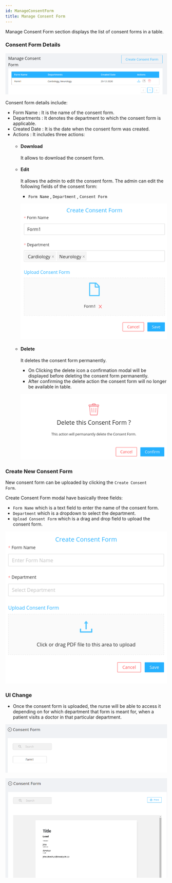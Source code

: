 ```yaml
---
id: ManageConsentForm
title: Manage Consent Form
---
```


Manage Consent Form section displays the list of consent forms in a table.

### Consent Form Details

![Create consent form](assets/manage-consent-form/mcf-1.png)

Consent form details include:

- Form Name : It is the name of the consent form.
- Departments : It denotes the department to which the consent form is applicable.
- Created Date : It is the date when the consent form was created.
- Actions : It includes three actions: 
    - #### Download 
        It allows to download the consent form.
    - #### Edit
        It allows the admin to edit the consent form. The admin can edit the following fields of the consent form:
         - `Form Name` , `Department` , `Consent Form`
    
        ![Edit consent form](assets/manage-consent-form/mcf-2.png)
    
    - #### Delete
        It deletes the consent form permanently.
        - On Clicking the delete icon a confirmation modal will be displayed before deleting the consent form permanently.
        - After confirming the delete action the consent form will no longer be available in table.

        ![Delete consent form](assets/manage-consent-form/mcf-3.png)


### Create New Consent Form

New consent form can be uploaded by clicking the <code>Create Consent Form</code>.

Create Consent Form modal have basically three fields:

- <code>Form Name</code> which is a text field to enter the name of the consent form.
- <code>Department</code> which is a dropdown to select the department.
- <code>Upload Consent Form</code> which is a drag and drop field to upload the consent form.

![Create consent form](assets/manage-consent-form/mcf-4.png)

### UI Change

- Once the consent form is uploaded, the nurse will be able to access it depending on for which department that form is meant for, when a patient visits a doctor in that particular department.

![Consent form 1](assets/manage-consent-form/mcf-10.png)

![Consent form 2](assets/manage-consent-form/mcf-11.png)
